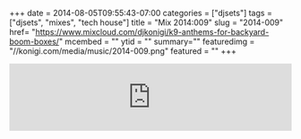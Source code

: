 +++
date = 2014-08-05T09:55:43-07:00
categories = ["djsets"]
tags = ["djsets", "mixes", "tech house"]
title = "Mix 2014:009"
slug = "2014-009"
href= "https://www.mixcloud.com/djkonigi/k9-anthems-for-backyard-boom-boxes/"
mcembed = ""
ytid = ""
summary=""
featuredimg = "//konigi.com/media/music/2014-009.png"
featured = ""
+++

<div class="mix"><div class="embed" >
<iframe width="100%" height="120" src="https://www.mixcloud.com/widget/iframe/?hide_cover=1&dark=1&feed=%2Fdjkonigi%2Fk9-anthems-for-backyard-boom-boxes%2F" frameborder="0" ></iframe>
</div></div>
